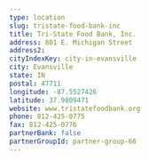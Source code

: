 ```yaml
---
type: location
slug: tristate-food-bank-inc
title: Tri-State Food Bank, Inc.
address: 801 E. Michigan Street
address2: 
cityIndexKey: city-in-evansville
city: Evansville
state: IN
postal: 47711
longitude: -87.5527426
latitude: 37.9809471
website: www.tristatefoodbank.org
phone: 812-425-0775
fax: 812-425-0776
partnerBank: false
partnerGroupId: partner-group-66
---
```

